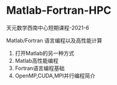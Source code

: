 # Matlab-Fortran-HPC
天元数学西南中心短期课程-2021-6

Matlab/Fortran 语言编程以及高性能计算

1. 打开Matlab的另一种方式
2. Matlab高性能编程
3. Fortran语言编程基础
4. OpenMP,CUDA,MPI并行编程简介
